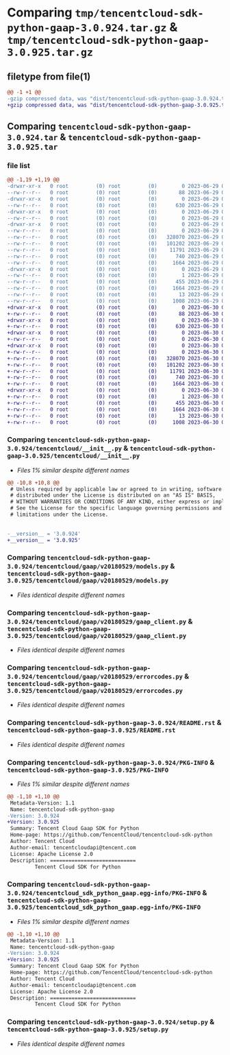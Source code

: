 # Comparing `tmp/tencentcloud-sdk-python-gaap-3.0.924.tar.gz` & `tmp/tencentcloud-sdk-python-gaap-3.0.925.tar.gz`

## filetype from file(1)

```diff
@@ -1 +1 @@
-gzip compressed data, was "dist/tencentcloud-sdk-python-gaap-3.0.924.tar", last modified: Thu Jun 29 00:31:41 2023, max compression
+gzip compressed data, was "dist/tencentcloud-sdk-python-gaap-3.0.925.tar", last modified: Fri Jun 30 02:14:26 2023, max compression
```

## Comparing `tencentcloud-sdk-python-gaap-3.0.924.tar` & `tencentcloud-sdk-python-gaap-3.0.925.tar`

### file list

```diff
@@ -1,19 +1,19 @@
-drwxr-xr-x   0 root         (0) root         (0)        0 2023-06-29 00:31:41.000000 tencentcloud-sdk-python-gaap-3.0.924/
--rw-r--r--   0 root         (0) root         (0)       88 2023-06-29 00:31:41.000000 tencentcloud-sdk-python-gaap-3.0.924/setup.cfg
-drwxr-xr-x   0 root         (0) root         (0)        0 2023-06-29 00:31:41.000000 tencentcloud-sdk-python-gaap-3.0.924/tencentcloud/
--rw-r--r--   0 root         (0) root         (0)      630 2023-06-29 00:31:41.000000 tencentcloud-sdk-python-gaap-3.0.924/tencentcloud/__init__.py
-drwxr-xr-x   0 root         (0) root         (0)        0 2023-06-29 00:31:41.000000 tencentcloud-sdk-python-gaap-3.0.924/tencentcloud/gaap/
--rw-r--r--   0 root         (0) root         (0)        0 2023-06-29 00:31:41.000000 tencentcloud-sdk-python-gaap-3.0.924/tencentcloud/gaap/__init__.py
-drwxr-xr-x   0 root         (0) root         (0)        0 2023-06-29 00:31:41.000000 tencentcloud-sdk-python-gaap-3.0.924/tencentcloud/gaap/v20180529/
--rw-r--r--   0 root         (0) root         (0)        0 2023-06-29 00:31:41.000000 tencentcloud-sdk-python-gaap-3.0.924/tencentcloud/gaap/v20180529/__init__.py
--rw-r--r--   0 root         (0) root         (0)   328070 2023-06-29 00:31:41.000000 tencentcloud-sdk-python-gaap-3.0.924/tencentcloud/gaap/v20180529/models.py
--rw-r--r--   0 root         (0) root         (0)   101202 2023-06-29 00:31:41.000000 tencentcloud-sdk-python-gaap-3.0.924/tencentcloud/gaap/v20180529/gaap_client.py
--rw-r--r--   0 root         (0) root         (0)    11791 2023-06-29 00:31:41.000000 tencentcloud-sdk-python-gaap-3.0.924/tencentcloud/gaap/v20180529/errorcodes.py
--rw-r--r--   0 root         (0) root         (0)      740 2023-06-29 00:31:41.000000 tencentcloud-sdk-python-gaap-3.0.924/README.rst
--rw-r--r--   0 root         (0) root         (0)     1664 2023-06-29 00:31:41.000000 tencentcloud-sdk-python-gaap-3.0.924/PKG-INFO
-drwxr-xr-x   0 root         (0) root         (0)        0 2023-06-29 00:31:41.000000 tencentcloud-sdk-python-gaap-3.0.924/tencentcloud_sdk_python_gaap.egg-info/
--rw-r--r--   0 root         (0) root         (0)        1 2023-06-29 00:31:41.000000 tencentcloud-sdk-python-gaap-3.0.924/tencentcloud_sdk_python_gaap.egg-info/dependency_links.txt
--rw-r--r--   0 root         (0) root         (0)      455 2023-06-29 00:31:41.000000 tencentcloud-sdk-python-gaap-3.0.924/tencentcloud_sdk_python_gaap.egg-info/SOURCES.txt
--rw-r--r--   0 root         (0) root         (0)     1664 2023-06-29 00:31:41.000000 tencentcloud-sdk-python-gaap-3.0.924/tencentcloud_sdk_python_gaap.egg-info/PKG-INFO
--rw-r--r--   0 root         (0) root         (0)       13 2023-06-29 00:31:41.000000 tencentcloud-sdk-python-gaap-3.0.924/tencentcloud_sdk_python_gaap.egg-info/top_level.txt
--rw-r--r--   0 root         (0) root         (0)     1008 2023-06-29 00:31:41.000000 tencentcloud-sdk-python-gaap-3.0.924/setup.py
+drwxr-xr-x   0 root         (0) root         (0)        0 2023-06-30 02:14:26.000000 tencentcloud-sdk-python-gaap-3.0.925/
+-rw-r--r--   0 root         (0) root         (0)       88 2023-06-30 02:14:26.000000 tencentcloud-sdk-python-gaap-3.0.925/setup.cfg
+drwxr-xr-x   0 root         (0) root         (0)        0 2023-06-30 02:14:26.000000 tencentcloud-sdk-python-gaap-3.0.925/tencentcloud/
+-rw-r--r--   0 root         (0) root         (0)      630 2023-06-30 02:14:26.000000 tencentcloud-sdk-python-gaap-3.0.925/tencentcloud/__init__.py
+drwxr-xr-x   0 root         (0) root         (0)        0 2023-06-30 02:14:26.000000 tencentcloud-sdk-python-gaap-3.0.925/tencentcloud/gaap/
+-rw-r--r--   0 root         (0) root         (0)        0 2023-06-30 02:14:26.000000 tencentcloud-sdk-python-gaap-3.0.925/tencentcloud/gaap/__init__.py
+drwxr-xr-x   0 root         (0) root         (0)        0 2023-06-30 02:14:26.000000 tencentcloud-sdk-python-gaap-3.0.925/tencentcloud/gaap/v20180529/
+-rw-r--r--   0 root         (0) root         (0)        0 2023-06-30 02:14:26.000000 tencentcloud-sdk-python-gaap-3.0.925/tencentcloud/gaap/v20180529/__init__.py
+-rw-r--r--   0 root         (0) root         (0)   328070 2023-06-30 02:14:26.000000 tencentcloud-sdk-python-gaap-3.0.925/tencentcloud/gaap/v20180529/models.py
+-rw-r--r--   0 root         (0) root         (0)   101202 2023-06-30 02:14:26.000000 tencentcloud-sdk-python-gaap-3.0.925/tencentcloud/gaap/v20180529/gaap_client.py
+-rw-r--r--   0 root         (0) root         (0)    11791 2023-06-30 02:14:26.000000 tencentcloud-sdk-python-gaap-3.0.925/tencentcloud/gaap/v20180529/errorcodes.py
+-rw-r--r--   0 root         (0) root         (0)      740 2023-06-30 02:14:26.000000 tencentcloud-sdk-python-gaap-3.0.925/README.rst
+-rw-r--r--   0 root         (0) root         (0)     1664 2023-06-30 02:14:26.000000 tencentcloud-sdk-python-gaap-3.0.925/PKG-INFO
+drwxr-xr-x   0 root         (0) root         (0)        0 2023-06-30 02:14:26.000000 tencentcloud-sdk-python-gaap-3.0.925/tencentcloud_sdk_python_gaap.egg-info/
+-rw-r--r--   0 root         (0) root         (0)        1 2023-06-30 02:14:26.000000 tencentcloud-sdk-python-gaap-3.0.925/tencentcloud_sdk_python_gaap.egg-info/dependency_links.txt
+-rw-r--r--   0 root         (0) root         (0)      455 2023-06-30 02:14:26.000000 tencentcloud-sdk-python-gaap-3.0.925/tencentcloud_sdk_python_gaap.egg-info/SOURCES.txt
+-rw-r--r--   0 root         (0) root         (0)     1664 2023-06-30 02:14:26.000000 tencentcloud-sdk-python-gaap-3.0.925/tencentcloud_sdk_python_gaap.egg-info/PKG-INFO
+-rw-r--r--   0 root         (0) root         (0)       13 2023-06-30 02:14:26.000000 tencentcloud-sdk-python-gaap-3.0.925/tencentcloud_sdk_python_gaap.egg-info/top_level.txt
+-rw-r--r--   0 root         (0) root         (0)     1008 2023-06-30 02:14:26.000000 tencentcloud-sdk-python-gaap-3.0.925/setup.py
```

### Comparing `tencentcloud-sdk-python-gaap-3.0.924/tencentcloud/__init__.py` & `tencentcloud-sdk-python-gaap-3.0.925/tencentcloud/__init__.py`

 * *Files 1% similar despite different names*

```diff
@@ -10,8 +10,8 @@
 # Unless required by applicable law or agreed to in writing, software
 # distributed under the License is distributed on an "AS IS" BASIS,
 # WITHOUT WARRANTIES OR CONDITIONS OF ANY KIND, either express or implied.
 # See the License for the specific language governing permissions and
 # limitations under the License.
 
 
-__version__ = '3.0.924'
+__version__ = '3.0.925'
```

### Comparing `tencentcloud-sdk-python-gaap-3.0.924/tencentcloud/gaap/v20180529/models.py` & `tencentcloud-sdk-python-gaap-3.0.925/tencentcloud/gaap/v20180529/models.py`

 * *Files identical despite different names*

### Comparing `tencentcloud-sdk-python-gaap-3.0.924/tencentcloud/gaap/v20180529/gaap_client.py` & `tencentcloud-sdk-python-gaap-3.0.925/tencentcloud/gaap/v20180529/gaap_client.py`

 * *Files identical despite different names*

### Comparing `tencentcloud-sdk-python-gaap-3.0.924/tencentcloud/gaap/v20180529/errorcodes.py` & `tencentcloud-sdk-python-gaap-3.0.925/tencentcloud/gaap/v20180529/errorcodes.py`

 * *Files identical despite different names*

### Comparing `tencentcloud-sdk-python-gaap-3.0.924/README.rst` & `tencentcloud-sdk-python-gaap-3.0.925/README.rst`

 * *Files identical despite different names*

### Comparing `tencentcloud-sdk-python-gaap-3.0.924/PKG-INFO` & `tencentcloud-sdk-python-gaap-3.0.925/PKG-INFO`

 * *Files 1% similar despite different names*

```diff
@@ -1,10 +1,10 @@
 Metadata-Version: 1.1
 Name: tencentcloud-sdk-python-gaap
-Version: 3.0.924
+Version: 3.0.925
 Summary: Tencent Cloud Gaap SDK for Python
 Home-page: https://github.com/TencentCloud/tencentcloud-sdk-python
 Author: Tencent Cloud
 Author-email: tencentcloudapi@tencent.com
 License: Apache License 2.0
 Description: ============================
         Tencent Cloud SDK for Python
```

### Comparing `tencentcloud-sdk-python-gaap-3.0.924/tencentcloud_sdk_python_gaap.egg-info/PKG-INFO` & `tencentcloud-sdk-python-gaap-3.0.925/tencentcloud_sdk_python_gaap.egg-info/PKG-INFO`

 * *Files 1% similar despite different names*

```diff
@@ -1,10 +1,10 @@
 Metadata-Version: 1.1
 Name: tencentcloud-sdk-python-gaap
-Version: 3.0.924
+Version: 3.0.925
 Summary: Tencent Cloud Gaap SDK for Python
 Home-page: https://github.com/TencentCloud/tencentcloud-sdk-python
 Author: Tencent Cloud
 Author-email: tencentcloudapi@tencent.com
 License: Apache License 2.0
 Description: ============================
         Tencent Cloud SDK for Python
```

### Comparing `tencentcloud-sdk-python-gaap-3.0.924/setup.py` & `tencentcloud-sdk-python-gaap-3.0.925/setup.py`

 * *Files identical despite different names*

